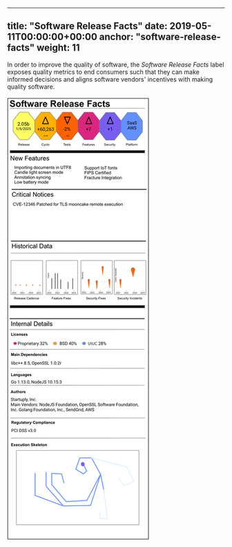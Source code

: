 

---
title: "Software Release Facts"
date: 2019-05-11T00:00:00+00:00
anchor: "software-release-facts"
weight: 11
---

In order to improve the quality of software, the _Software Release Facts_ label exposes quality metrics to end consumers such that they
can make informed decisions and aligns software vendors' incentives with making quality software.

![](images/software-release-facts-mock-1.png)

